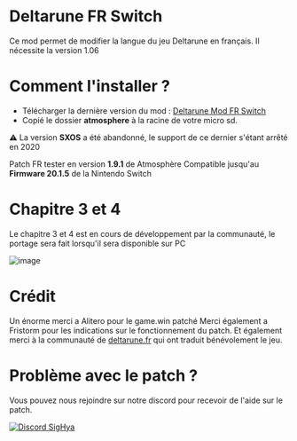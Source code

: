 # Deltarune FR Switch

Ce mod permet de modifier la langue du jeu Deltarune en français.
Il nécessite la version 1.06

# Comment l'installer ?

- Télécharger la dernière version du mod : [Deltarune Mod FR Switch](https://github.com/THZoria/deltarune_fr_switch/releases/latest)
- Copié le dossier __atmosphere__ à la racine de votre micro sd.

⚠️ La version __SXOS__ a été abandonné, le support de ce dernier s'étant arrêté en 2020

Patch FR tester en version __1.9.1__ de Atmosphère
Compatible jusqu'au __Firmware 20.1.5__ de la Nintendo Switch

# Chapitre 3 et 4

Le chapitre 3 et 4 est en cours de développement par la communauté, le portage sera fait lorsqu'il sera disponible sur PC

![image](https://user-images.githubusercontent.com/50277488/142923147-21e25357-8e19-4408-ac95-3886be3d0546.png)

# Crédit

Un énorme merci a Alitero pour le game.win patché
Merci également a Fristorm pour les indications sur le fonctionnement du patch.
Et également merci à la communauté de [deltarune.fr](https://deltarune.fr/) qui ont traduit bénévolement le jeu.

# Problème avec le patch ?

Vous pouvez nous rejoindre sur notre discord pour recevoir de l'aide sur le patch.

[![Discord SigHya](https://img.shields.io/discord/643436008452521984.svg?logo=discord&logoColor=white&label=Discord&color=7289DA)](https://discord.com/invite/4YkUZvC)

